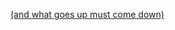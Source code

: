 [(and what goes up must come down)][downhorse]


[downhorse]: https://www.youtube.com/watch?v=GxjZ0trSXBc